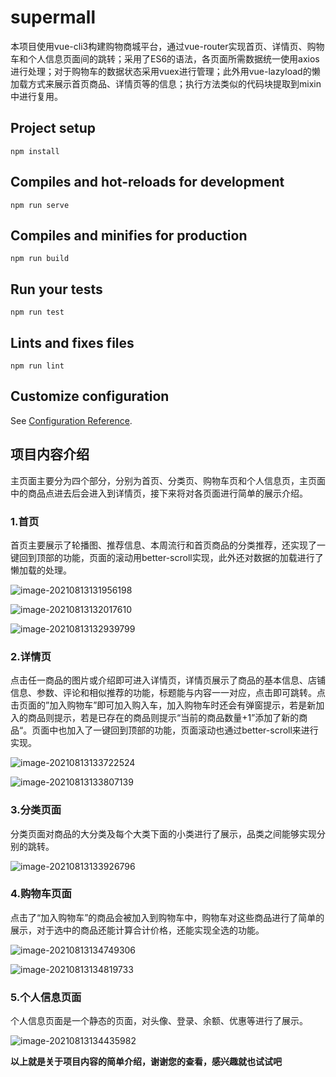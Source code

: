 # supermall
  本项目使用vue-cli3构建购物商城平台，通过vue-router实现首页、详情页、购物车和个人信息页面间的跳转；采用了ES6的语法，各页面所需数据统一使用axios进行处理；对于购物车的数据状态采用vuex进行管理；此外用vue-lazyload的懒加载方式来展示首页商品、详情页等的信息；执行方法类似的代码块提取到mixin中进行复用。

## Project setup
```
npm install
```

## Compiles and hot-reloads for development
```
npm run serve
```

## Compiles and minifies for production
```
npm run build
```

## Run your tests
```
npm run test
```

## Lints and fixes files
```
npm run lint
```

## Customize configuration
See [Configuration Reference](https://cli.vuejs.org/config/).



## 项目内容介绍
主页面主要分为四个部分，分别为首页、分类页、购物车页和个人信息页，主页面中的商品点进去后会进入到详情页，接下来将对各页面进行简单的展示介绍。
### 1.首页

首页主要展示了轮播图、推荐信息、本周流行和首页商品的分类推荐，还实现了一键回到顶部的功能，页面的滚动用better-scroll实现，此外还对数据的加载进行了懒加载的处理。

![image-20210813131956198](https://github.com/chaliju/vue-store/blob/master/image/image-20210813131956198.png)

![image-20210813132017610](https://github.com/chaliju/vue-store/blob/master/image/image-20210813132017610.png)

![image-20210813132939799](https://github.com/chaliju/vue-store/blob/master/image/image-20210813132939799.png)

### 2.详情页

点击任一商品的图片或介绍即可进入详情页，详情页展示了商品的基本信息、店铺信息、参数、评论和相似推荐的功能，标题能与内容一一对应，点击即可跳转。点击页面的”加入购物车”即可加入购入车，加入购物车时还会有弹窗提示，若是新加入的商品则提示，若是已存在的商品则提示“当前的商品数量+1”添加了新的商品“。页面中也加入了一键回到顶部的功能，页面滚动也通过better-scroll来进行实现。

![image-20210813133722524](https://github.com/chaliju/vue-store/blob/master/image/image-20210813133722524.png)

![image-20210813133807139](https://github.com/chaliju/vue-store/blob/master/image/image-20210813133807139.png)

### 3.分类页面

分类页面对商品的大分类及每个大类下面的小类进行了展示，品类之间能够实现分别的跳转。

![image-20210813133926796](https://github.com/chaliju/vue-store/blob/master/image/image-20210813133926796.png)

### 4.购物车页面

点击了“加入购物车”的商品会被加入到购物车中，购物车对这些商品进行了简单的展示，对于选中的商品还能计算合计价格，还能实现全选的功能。

![image-20210813134749306](https://github.com/chaliju/vue-store/blob/master/image/image-20210813134749306.png)

![image-20210813134819733](https://github.com/chaliju/vue-store/blob/master/image/image-20210813134819733.png)

### 5.个人信息页面

个人信息页面是一个静态的页面，对头像、登录、余额、优惠等进行了展示。

![image-20210813134435982](https://github.com/chaliju/vue-store/blob/master/image/image-20210813134435982.png)



**以上就是关于项目内容的简单介绍，谢谢您的查看，感兴趣就也试试吧**


